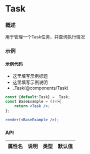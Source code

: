 
# Task


### 概述

用于管理一个Task任务，并查询执行情况


### 示例

#### 示例代码

- 这里填写示例标题
- 这里填写示例说明
- _Task(@components/Task)

```jsx
const {default:Task} = _Task;
const BaseExample = ()=>{
    return <Task />;
};

render(<BaseExample />);

```


### API

|属性名|说明|类型|默认值|
|  ---  | ---  | --- | --- |

